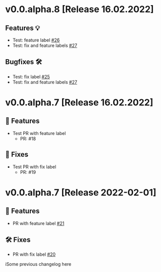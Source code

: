 # v0.0.alpha.8 [Release 16.02.2022]

## Features 💡

- Test: feature label [#26](https://github.com/ilutchenko/changelog-test/pull/26)
- Test: fix and feature labels [#27](https://github.com/ilutchenko/changelog-test/pull/27)

## Bugfixes 🛠

- Test: fix label [#25](https://github.com/ilutchenko/changelog-test/pull/25)
- Test: fix and feature labels [#27](https://github.com/ilutchenko/changelog-test/pull/27)


# v0.0.alpha.7 [Release 16.02.2022]

## 🚀 Features

- Test PR with feature label
   - PR: #18

## 🐛 Fixes

- Test PR with fix label
   - PR: #19


# v0.0.alpha.7 [Release 2022-02-01]

## 🚀 Features

- PR with feature label [#21](https://github.com/ilutchenko/changelog-test/pull/21)

## 🛠 Fixes

- PR with fix label [#20](https://github.com/ilutchenko/changelog-test/pull/20)




iSome previous changelog here